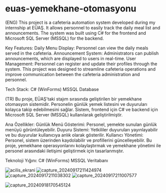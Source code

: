# euas-yemekhane-otomasyonu

(ENG) 
This project is a cafeteria automation system developed during my internship at EÜAŞ. It allows personnel to easily track the daily meal list and announcements. The system was built using C# for the frontend and Microsoft SQL Server (MSSQL) for the backend.

Key Features:
Daily Menu Display: Personnel can view the daily meals served in the cafeteria.
Announcement System: Administrators can publish announcements, which are displayed to users in real-time.
User Management: Personnel can register and update their profiles through the system.
This project was designed to streamline cafeteria operations and improve communication between the cafeteria administration and personnel.

Tech Stack:
C# (WinForms)
MSSQL Database

(TR)
Bu proje, EÜAŞ'taki stajım sırasında geliştirilen bir yemekhane otomasyon sistemidir. Personelin günlük yemek listesini ve duyuruları kolayca takip edebilmesini sağlar. Sistem, frontend için C# ve backend için Microsoft SQL Server (MSSQL) kullanılarak geliştirilmiştir.

Ana Özellikler:
Günlük Menü Gösterimi: Personel, yemekte sunulan günlük menüyü görüntüleyebilir.
Duyuru Sistemi: Yetkililer duyuruları yayınlayabilir ve bu duyurular kullanıcıya anlık olarak gösterilir.
Kullanıcı Yönetimi: Personel, sistem üzerinden kaydolabilir ve profillerini güncelleyebilir.
Bu proje, yemekhane operasyonlarını kolaylaştırmak ve yemekhane yönetimi ile personel arasındaki iletişimi geliştirmek için tasarlanmıştır.

Teknoloji Yığını:
C# (WinForms)
MSSQL Veritabanı


![acilis_ekrani](https://github.com/user-attachments/assets/70394c1b-ccc9-43df-b639-f5721cd16335)
![capture_20240917211424974](https://github.com/user-attachments/assets/0702911e-5435-48a6-bc1f-6263ec69a59a)
![capture_20240917211038302](https://github.com/user-attachments/assets/53b22c30-264d-443b-b7c4-f4937d955288)
![capture_20240917211007577](https://github.com/user-attachments/assets/7bb1eb96-77a3-416f-aa13-6861969f7be0)

![capture_20240918170545124](https://github.com/user-attachments/assets/de5173de-12a9-4ee1-b7ee-9c0f3edc29ad)




